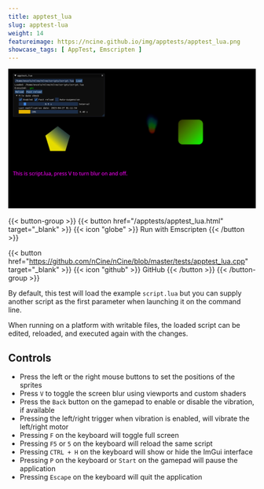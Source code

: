 ```yaml
---
title: apptest_lua
slug: apptest-lua
weight: 14
featureimage: https://ncine.github.io/img/apptests/apptest_lua.png
showcase_tags: [ AppTest, Emscripten ]
---
```


![apptest_lua](/img/apptests/apptest_lua.png)

{{< button-group >}}
{{< button href="/apptests/apptest_lua.html" target="_blank" >}}
{{< icon "globe" >}} Run with Emscripten
{{< /button >}}

{{< button href="https://github.com/nCine/nCine/blob/master/tests/apptest_lua.cpp" target="_blank" >}}
{{< icon "github" >}} GitHub
{{< /button >}}
{{< /button-group >}}

By default, this test will load the example `script.lua` but you can supply another script as the first parameter when launching it on the command line.

When running on a platform with writable files, the loaded script can be edited, reloaded, and executed again with the changes.

## Controls

- Press the left or the right mouse buttons to set the positions of the sprites
- Press `V` to toggle the screen blur using viewports and custom shaders
- Press the `Back` button on the gamepad to enable or disable the vibration, if available
- Pressing the left/right trigger when vibration is enabled, will vibrate the left/right motor
- Pressing `F` on the keyboard will toggle full screen
- Pressing `F5` or `5` on the keyboard will reload the same script
- Pressing `CTRL + H` on the keyboard will show or hide the ImGui interface
- Pressing `P` on the keyboard or `Start` on the gamepad will pause the application
- Pressing `Escape` on the keyboard will quit the application
